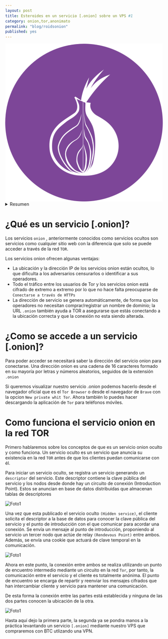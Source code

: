 ```yaml
---
layout: post
title: Esteroides en un servicio [.onion] sobre un VPS #1
category: onion,tor,anonimato
permalink: "blog/roidsonion"
published: yes
---
```


<img class="differentSize30" src="/assets/img/torlogo.png" alt="Foto1" style="margin:auto; display:block;">

<details>
  <summary>Resumen</summary>

  
  Voy a escribir una serie de posts sobre el securizado y anonimato(`con esteroides`) a la hora de levantar un servicio onion y aplicar reglas fundamentales como también conocer   los conceptos de lo que vamos haciendo, espero que lo disfruten.
  
</details>

# ¿Qué es un servicio [.onion]?

Los servicios `onion` , anteriormente conocidos como servicios ocultos son servicios como cualquier sitio web con la diferencia que solo se puede acceder a través de la red `TOR`.

Los servicios onion ofrecen algunas ventajas:

* La ubicación y la dirección IP de los servicios onion están ocultos, lo que dificulta a los adversarios censurarlos o identificar a sus operadores.
* Todo el tráfico entre los usuarios de Tor y los servicios onion está cifrado de extremo a extremo por lo que no hace falta preocuparse de `Conectarse a través de HTTPs`
* La dirección de servicio se genera automáticamente, de forma que los operadores no necesitan comprar/registrar un nombre de dominio; la URL `.onion` también ayuda a TOR a asegurarse que estás conectando a la ubicación correcta y que la conexión no esta siendo alterada.

# ¿Como se accede a un servicio [.onion]?

Para poder acceder se necesitará saber la dirección del servicio onion para conectarse. Una dirección onion es una cadena de 16 caracteres formado en su mayoría por letras y números aleatorios, seguidos de la extensión `.onion`

Si queremos visualizar nuestro servicio .onion podemos hacerlo desde el navegador oficial que es el `Tor Browser` o desde el navegador de `Brave` con la opcion `New private whit Tor`. Ahora también lo puedes hacer descargando la aplicación de `Tor` para teléfonos móviles.

# Como funciona el servicio onion en la red TOR

Primero hablaremos sobre los conceptos de que es un servicio onion oculto y como funciona. Un servicio oculto es un servicio que anuncia su existencia en la red `TOR` antes de que los clientes puedan comunicarse con él.

Para iniciar un servicio oculto, se registra un servicio generando un `descriptor` del servicio. Este descriptor contiene la clave pública del servicio y los nodos desde donde hay un circuito de conexión (Introduction Point). Estos se anuncian en base de datos distribuidas que almacenan tablas de descriptores

<img class="differentSize100" src="https://www.error509.com/wp-content/uploads/2017/12/122817_0743_TORPrimeros1.png" alt="Foto1" style="margin:auto; display:block;">

Una vez que esta publicado el servicio oculto `(Hidden service)`, el cliente solicita el descriptor a la base de datos para conocer la clave pública del servicio y el punto de introducción con el que comunicar para acordar una conexión. Se envía un mensaje al punto de introducción, proponiendo al servicio un tercer nodo que actúe de relay `(Rendevous Point)` entre ambos. Además, se envía una cookie que actuará de clave temporal en la comunicación.


<img class="differentSize100" src="https://www.error509.com/wp-content/uploads/2017/12/122817_0743_TORPrimeros2.png" alt="Foto1" style="margin:auto; display:block;">

Ahora en este punto, la conexión entre ambos se realiza utilizando un punto de encuentro intermedio mediante un circuito en la red `Tor`, por tanto, la comunicación entre el servicio y el cliente es totalmente anónima. El punto de encuentro se encarga de repartir y reenviar los mensajes cifrados que han intercambiar cliente y servicio para mantener una comunicación.

De esta forma la conexión entre las partes está establecida y ninguna de las dos partes conocen la ubicación de la otra.

<img class="differentSize100" src="https://www.error509.com/wp-content/uploads/2017/12/122817_0743_TORPrimeros3.png" alt="Foto1" style="margin:auto; display:block;">

Hasta aquí dejo la primera parte, la segunda ya se pondra manos a la práctica levantando un servicio `[.onion]` mediante nuestro VPS que compraremos con BTC utlizando una VPN.
